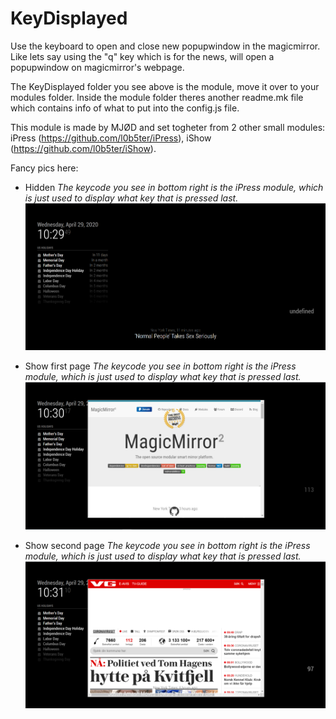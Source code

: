 # KeyDisplayed
Use the keyboard to open and close new popupwindow in the magicmirror. Like lets say using the "q" key which is for the news, will open a popupwindow on magicmirror's webpage.

The KeyDisplayed folder you see above is the module, move it over to your modules folder.
Inside the module folder theres another readme.mk file which contains info of what to put into the config.js file.

This module is made by MJØD and set togheter from 2 other small modules: iPress (https://github.com/l0b5ter/iPress), iShow (https://github.com/l0b5ter/iShow).


Fancy pics here:

- Hidden *The keycode you see in bottom right is the iPress module, which is just used to display what key that is pressed last.*
![hide](https://github.com/l0b5ter/KeyDisplayed/blob/master/hide.PNG)

- Show first page *The keycode you see in bottom right is the iPress module, which is just used to display what key that is pressed last.*
![show1](https://github.com/l0b5ter/KeyDisplayed/blob/master/show1.PNG)

- Show second page *The keycode you see in bottom right is the iPress module, which is just used to display what key that is pressed last.*
![show2](https://github.com/l0b5ter/KeyDisplayed/blob/master/show2.PNG)
